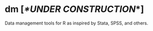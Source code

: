 # dm [*\*UNDER CONSTRUCTION*\*]
 Data management tools for R as inspired by Stata, SPSS, and others.
